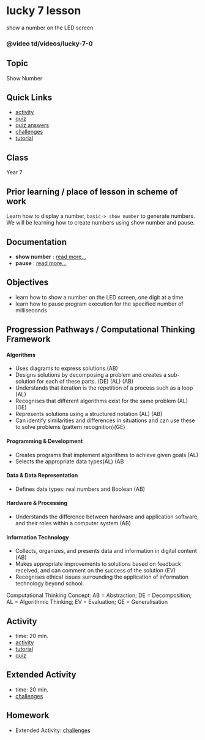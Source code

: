 # lucky 7 lesson

show a number on the LED screen.

### @video td/videos/lucky-7-0

## Topic

Show Number

## Quick Links

* [activity](/lessons/lucky-7/activity)
* [quiz](/lessons/lucky-7/quiz)
* [quiz answers](/lessons/lucky-7/quiz-answers)
* [challenges](/lessons/lucky-7/challenges)
* [tutorial](/lessons/lucky-7/tutorial)

## Class

Year 7

## Prior learning / place of lesson in scheme of work

Learn how to display a number, `basic-> show number` to generate numbers. We will be learning how to create numbers using show number and pause.

## Documentation 

* **show number** : [read more...](/reference/basic/show-number)
* **pause** : [read more...](/reference/basic/pause)

## Objectives

* learn how to show a number on the LED screen, one digit at a time
* learn how to pause program execution for the specified number of milliseconds

## Progression Pathways / Computational Thinking Framework

#### Algorithms

* Uses diagrams to express solutions.(AB)
*  Designs solutions  by decomposing a problem and creates a sub-solution for each of these parts. (DE) (AL) (AB)
* Understands that iteration is the repetition of a process such as a loop (AL)
* Recognises that different algorithms exist for the same problem (AL) (GE)
* Represents solutions using a structured notation (AL) (AB)
*  Can identify similarities and differences in situations and can use these to solve problems (pattern recognition)(GE)

#### Programming & Development

* Creates programs that implement algorithms to achieve given goals (AL)
* Selects the appropriate data types(AL) (AB

#### Data & Data Representation

* Defines data types: real numbers and Boolean (AB)

#### Hardware & Processing

* Understands the difference between hardware and application software, and their roles within a computer system (AB)

#### Information Technology

* Collects, organizes, and presents data and information in digital content (AB)
* Makes appropriate improvements to solutions based on feedback received, and can comment on the success of the solution (EV)
* Recognises ethical issues surrounding the application of information technology beyond school.

Computational Thinking Concept: AB = Abstraction; DE = Decomposition; AL = Algorithmic Thinking; EV = Evaluation; GE = Generalisation

## Activity 

* time: 20 min.
* [activity](/lessons/lucky-7/activity)
* [tutorial](/lessons/lucky-7/tutorial)
* [quiz](/lessons/lucky-7/quiz)

## Extended Activity

* time: 20 min.
* [challenges](/lessons/lucky-7/challenges)

## Homework

* Extended Activity: [challenges](/lessons/lucky-7/challenges)

